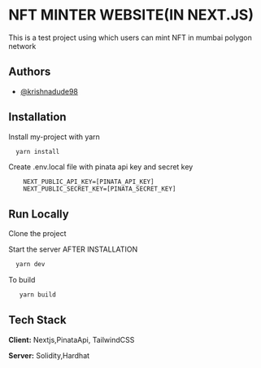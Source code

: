 # NFT MINTER WEBSITE(IN NEXT.JS)

This is a test project using which users can mint NFT in mumbai polygon network

## Authors

- [@krishnadude98](https://www.github.com/krishnadude98)

## Installation

Install my-project with yarn

```bash
  yarn install
```

Create .env.local file with pinata api key and secret key

```
    NEXT_PUBLIC_API_KEY=[PINATA_API_KEY]
    NEXT_PUBLIC_SECRET_KEY=[PINATA_SECRET_KEY]
```

## Run Locally

Clone the project

Start the server AFTER INSTALLATION

```bash
  yarn dev
```

To build

```bash
   yarn build
```

## Tech Stack

**Client:** Nextjs,PinataApi, TailwindCSS

**Server:** Solidity,Hardhat
